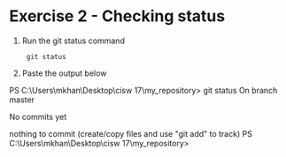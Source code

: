 # Exercise 2 - Checking status

1. Run the git status command

        git status

2. Paste the output below

PS C:\Users\mkhan\Desktop\cisw 17\my_repository> git status
On branch master

No commits yet

nothing to commit (create/copy files and use "git add" to track)
PS C:\Users\mkhan\Desktop\cisw 17\my_repository> 
